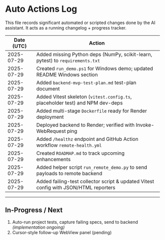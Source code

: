 # Auto Actions Log

This file records significant automated or scripted changes done by the AI assistant.  It acts as a running changelog + progress tracker.

| Date (UTC) | Action |
|------------|--------|
| 2025-07-29 | Added missing Python deps (NumPy, scikit-learn, pytest) to `requirements.txt` |
| 2025-07-29 | Created `run_demo.ps1` for Windows demo; updated README Windows section |
| 2025-07-29 | Added `backend-mvp-test-plan.md` test-plan document |
| 2025-07-29 | Added Vitest skeleton (`vitest.config.ts`, placeholder test) and NPM dev-deps |
| 2025-07-29 | Added multi-stage `Dockerfile` ready for Render deployment |
| 2025-07-29 | Deployed backend to Render; verified with Invoke-WebRequest ping |
| 2025-07-29 | Added `/healthz` endpoint and GitHub Action workflow `remote-health.yml` |
| 2025-07-29 | Created `ROADMAP.md` to track upcoming enhancements |
| 2025-07-29 | Added helper script `run_remote_demo.py` to send payloads to remote backend |
| 2025-07-29 | Added failing-test collector script & updated Vitest config with JSON/HTML reporters |

---

## In-Progress / Next
1. Auto-run project tests, capture failing specs, send to backend  *(implementation ongoing)*
2. Cursor-style follow-up WebView panel (pending)
